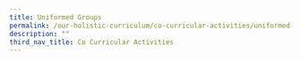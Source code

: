 ```yaml
---
title: Uniformed Groups
permalink: /our-holistic-curriculum/co-curricular-activities/uniformed-groups/npcc/
description: ""
third_nav_title: Co Curricular Activities
---
```

